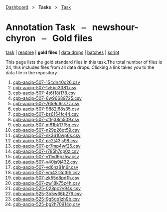 [Dashboard](../../index.md)  &nbsp; > &nbsp; **Tasks**  &nbsp; > &nbsp; [Task](index.md) 

# Annotation Task &nbsp; ⎯ &nbsp; newshour-chyron &nbsp; ⎯ &nbsp; Gold files

[task](index.md) | [readme](readme.md) | **gold files** | [data drops](drops/index.md) | [batches](batches.md) | [script](script.md) 

This page lists the gold standard files in this task.The total number of files is 24, this includes files from all data drops. Clicking a link takes you to the data file in the repository.

1. [cpb-aacip-507-154dn40c26.csv](https://github.com/clamsproject/aapb-annotations/tree/45c9efba61a2591e9fa07502c071d162c5cb99e6/newshour-chyron/golds/cpb-aacip-507-154dn40c26.csv)
1. [cpb-aacip-507-1v5bc3tf81.csv](https://github.com/clamsproject/aapb-annotations/tree/45c9efba61a2591e9fa07502c071d162c5cb99e6/newshour-chyron/golds/cpb-aacip-507-1v5bc3tf81.csv)
1. [cpb-aacip-507-4t6f18t178.csv](https://github.com/clamsproject/aapb-annotations/tree/45c9efba61a2591e9fa07502c071d162c5cb99e6/newshour-chyron/golds/cpb-aacip-507-4t6f18t178.csv)
1. [cpb-aacip-507-6w96689725.csv](https://github.com/clamsproject/aapb-annotations/tree/45c9efba61a2591e9fa07502c071d162c5cb99e6/newshour-chyron/golds/cpb-aacip-507-6w96689725.csv)
1. [cpb-aacip-507-7659c6sk7z.csv](https://github.com/clamsproject/aapb-annotations/tree/45c9efba61a2591e9fa07502c071d162c5cb99e6/newshour-chyron/golds/cpb-aacip-507-7659c6sk7z.csv)
1. [cpb-aacip-507-9882j68s35.csv](https://github.com/clamsproject/aapb-annotations/tree/45c9efba61a2591e9fa07502c071d162c5cb99e6/newshour-chyron/golds/cpb-aacip-507-9882j68s35.csv)
1. [cpb-aacip-507-bz6154fc44.csv](https://github.com/clamsproject/aapb-annotations/tree/45c9efba61a2591e9fa07502c071d162c5cb99e6/newshour-chyron/golds/cpb-aacip-507-bz6154fc44.csv)
1. [cpb-aacip-507-cf9j38m509.csv](https://github.com/clamsproject/aapb-annotations/tree/45c9efba61a2591e9fa07502c071d162c5cb99e6/newshour-chyron/golds/cpb-aacip-507-cf9j38m509.csv)
1. [cpb-aacip-507-m61bk17f5g.csv](https://github.com/clamsproject/aapb-annotations/tree/45c9efba61a2591e9fa07502c071d162c5cb99e6/newshour-chyron/golds/cpb-aacip-507-m61bk17f5g.csv)
1. [cpb-aacip-507-n29p26qt59.csv](https://github.com/clamsproject/aapb-annotations/tree/45c9efba61a2591e9fa07502c071d162c5cb99e6/newshour-chyron/golds/cpb-aacip-507-n29p26qt59.csv)
1. [cpb-aacip-507-nk3610wp6s.csv](https://github.com/clamsproject/aapb-annotations/tree/45c9efba61a2591e9fa07502c071d162c5cb99e6/newshour-chyron/golds/cpb-aacip-507-nk3610wp6s.csv)
1. [cpb-aacip-507-pc2t43js98.csv](https://github.com/clamsproject/aapb-annotations/tree/45c9efba61a2591e9fa07502c071d162c5cb99e6/newshour-chyron/golds/cpb-aacip-507-pc2t43js98.csv)
1. [cpb-aacip-507-pr7mp4wf25.csv](https://github.com/clamsproject/aapb-annotations/tree/45c9efba61a2591e9fa07502c071d162c5cb99e6/newshour-chyron/golds/cpb-aacip-507-pr7mp4wf25.csv)
1. [cpb-aacip-507-r785h7cp0z.csv](https://github.com/clamsproject/aapb-annotations/tree/45c9efba61a2591e9fa07502c071d162c5cb99e6/newshour-chyron/golds/cpb-aacip-507-r785h7cp0z.csv)
1. [cpb-aacip-507-v11vd6pz5w.csv](https://github.com/clamsproject/aapb-annotations/tree/45c9efba61a2591e9fa07502c071d162c5cb99e6/newshour-chyron/golds/cpb-aacip-507-v11vd6pz5w.csv)
1. [cpb-aacip-507-v40js9j432.csv](https://github.com/clamsproject/aapb-annotations/tree/45c9efba61a2591e9fa07502c071d162c5cb99e6/newshour-chyron/golds/cpb-aacip-507-v40js9j432.csv)
1. [cpb-aacip-507-vd6nz81n6r.csv](https://github.com/clamsproject/aapb-annotations/tree/45c9efba61a2591e9fa07502c071d162c5cb99e6/newshour-chyron/golds/cpb-aacip-507-vd6nz81n6r.csv)
1. [cpb-aacip-507-vm42r3pt6h.csv](https://github.com/clamsproject/aapb-annotations/tree/45c9efba61a2591e9fa07502c071d162c5cb99e6/newshour-chyron/golds/cpb-aacip-507-vm42r3pt6h.csv)
1. [cpb-aacip-507-zk55d8pd1h.csv](https://github.com/clamsproject/aapb-annotations/tree/45c9efba61a2591e9fa07502c071d162c5cb99e6/newshour-chyron/golds/cpb-aacip-507-zk55d8pd1h.csv)
1. [cpb-aacip-507-zw18k75z4h.csv](https://github.com/clamsproject/aapb-annotations/tree/45c9efba61a2591e9fa07502c071d162c5cb99e6/newshour-chyron/golds/cpb-aacip-507-zw18k75z4h.csv)
1. [cpb-aacip-525-028pc2v94s.csv](https://github.com/clamsproject/aapb-annotations/tree/45c9efba61a2591e9fa07502c071d162c5cb99e6/newshour-chyron/golds/cpb-aacip-525-028pc2v94s.csv)
1. [cpb-aacip-525-3b5w66b279.csv](https://github.com/clamsproject/aapb-annotations/tree/45c9efba61a2591e9fa07502c071d162c5cb99e6/newshour-chyron/golds/cpb-aacip-525-3b5w66b279.csv)
1. [cpb-aacip-525-9g5gb1zh9b.csv](https://github.com/clamsproject/aapb-annotations/tree/45c9efba61a2591e9fa07502c071d162c5cb99e6/newshour-chyron/golds/cpb-aacip-525-9g5gb1zh9b.csv)
1. [cpb-aacip-525-bg2h70914g.csv](https://github.com/clamsproject/aapb-annotations/tree/45c9efba61a2591e9fa07502c071d162c5cb99e6/newshour-chyron/golds/cpb-aacip-525-bg2h70914g.csv)
